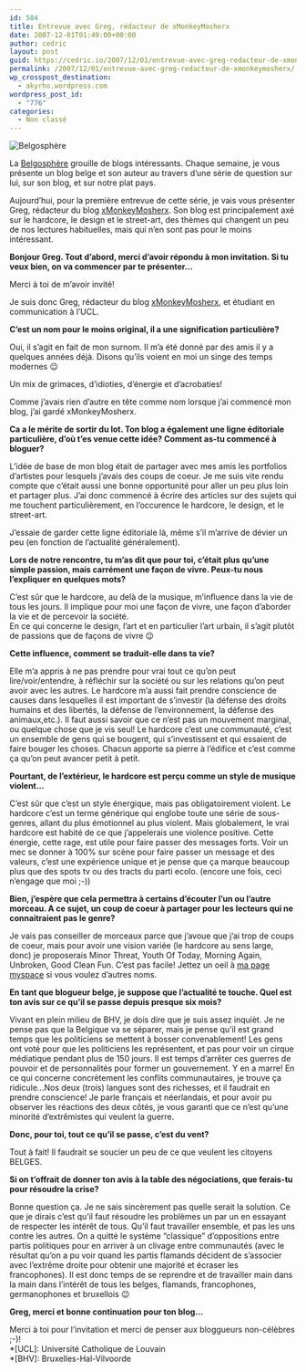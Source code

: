 ```yaml
---
id: 584
title: Entrevue avec Greg, rédacteur de xMonkeyMosherx
date: 2007-12-01T01:49:00+00:00
author: cedric
layout: post
guid: https://cedric.io/2007/12/01/entrevue-avec-greg-redacteur-de-xmonkeymosherx.html
permalink: /2007/12/01/entrevue-avec-greg-redacteur-de-xmonkeymosherx/
wp_crosspost_destination:
  - akyrho.wordpress.com
wordpress_post_id:
  - "776"
categories:
  - Non classé
---
```

![Belgosphère](/images/2007/11/belgosphere.jpg)

La [Belgosphère](http://www.parenthese.be/tag/Belgosph%C3%A8re/) grouille de blogs intéressants. Chaque semaine, je vous présente un blog belge et son auteur au travers d’une série de question sur lui, sur son blog, et sur notre plat pays.

Aujourd’hui, pour la première entrevue de cette série, je vais vous présenter Greg, rédacteur du blog [xMonkeyMosherx](http://blog.disobedience.be/). Son blog est principalement axé sur le hardcore, le design et le street-art, des thèmes qui changent un peu de nos lectures habituelles, mais qui n’en sont pas pour le moins intéressant. <!-- more -->

**Bonjour Greg. Tout d’abord, merci d’avoir répondu à mon invitation. Si tu veux bien, on va commencer par te présenter…**

Merci à toi de m’avoir invité!

Je suis donc Greg, rédacteur du blog [xMonkeyMosherx](http://blog.disobedience.be/), et étudiant en communication à l’UCL.

**C’est un nom pour le moins original, il a une signification particulière?**

Oui, il s’agit en fait de mon surnom. Il m’a été donné par des amis il y a quelques années déjà. Disons qu’ils voient en moi un singe des temps modernes 😉

Un mix de grimaces, d’idioties, d’énergie et d’acrobaties!

Comme j’avais rien d’autre en tête comme nom lorsque j’ai commencé mon blog, j’ai gardé xMonkeyMosherx.

**Ca a le mérite de sortir du lot. Ton blog a également une ligne éditoriale particulière, d’où t’es venue cette idée? Comment as-tu commencé à bloguer?**

L’idée de base de mon blog était de partager avec mes amis les portfolios d’artistes pour lesquels j’avais des coups de coeur. Je me suis vite rendu compte que c’était aussi une bonne opportunité pour aller un peu plus loin et partager plus. J’ai donc commencé à écrire des articles sur des sujets qui me touchent particulièrement, en l’occurence le hardcore, le design, et le street-art.

J’essaie de garder cette ligne éditoriale là, même s’il m’arrive de dévier un peu (en fonction de l’actualité généralement).

**Lors de notre rencontre, tu m’as dit que pour toi, c’était plus qu’une simple passion, mais carrément une façon de vivre. Peux-tu nous l’expliquer en quelques mots?**

C’est sûr que le hardcore, au delà de la musique, m’influence dans la vie de tous les jours. Il implique pour moi une façon de vivre, une façon d’aborder la vie et de percevoir la société.  
En ce qui concerne le design, l’art et en particulier l’art urbain, il s’agit plutôt de passions que de façons de vivre 😉

**Cette influence, comment se traduit-elle dans ta vie?**

Elle m’a appris à ne pas prendre pour vrai tout ce qu’on peut lire/voir/entendre, à réfléchir sur la société ou sur les relations qu’on peut avoir avec les autres. Le hardcore m’a aussi fait prendre conscience de causes dans lesquelles il est important de s’investir (la défense des droits humains et des libertés, la défense de l’environnement, la défense des animaux,etc.). Il faut aussi savoir que ce n’est pas un mouvement marginal, ou quelque chose que je vis seul! Le hardcore c’est une communauté, c’est un ensemble de gens qui se bougent, qui s’investissent et qui essaient de faire bouger les choses. Chacun apporte sa pierre à l’édifice et c’est comme ça qu’on peut avancer petit à petit.

**Pourtant, de l’extérieur, le hardcore est perçu comme un style de musique violent…**

C’est sûr que c’est un style énergique, mais pas obligatoirement violent. Le hardcore c’est un terme générique qui englobe toute une série de sous-genres, allant du plus émotionnel au plus violent. Mais globalement, le vrai hardcore est habité de ce que j’appelerais une violence positive. Cette énergie, cette rage, est utile pour faire passer des messages forts. Voir un mec se donner à 100% sur scène pour faire passer un message et des valeurs, c’est une expérience unique et je pense que ça marque beaucoup plus que des spots tv ou des tracts du parti ecolo. (encore une fois, ceci n’engage que moi ;-))

**Bien, j’espère que cela permettra à certains d’écouter l’un ou l’autre morceau. A ce sujet, un coup de coeur à partager pour les lecteurs qui ne connaitraient pas le genre?**

Je vais pas conseiller de morceaux parce que j’avoue que j’ai trop de coups de coeur, mais pour avoir une vision variée (le hardcore au sens large, donc) je proposerais Minor Threat, Youth Of Today, Morning Again, Unbroken, Good Clean Fun. C’est pas facile! Jettez un oeil à [ma page myspace](http://www.myspace.com/monkeymosher) si vous voulez d’autres noms.

**En tant que blogueur belge, je suppose que l’actualité te touche. Quel est ton avis sur ce qu’il se passe depuis presque six mois?**

Vivant en plein milieu de BHV, je dois dire que je suis assez inquièt. Je ne pense pas que la Belgique va se séparer, mais je pense qu’il est grand temps que les politiciens se mettent à bosser convenablement! Les gens ont voté pour que les politiciens les représentent, et pas pour voir un cirque médiatique pendant plus de 150 jours. Il est temps d’arrêter ces guerres de pouvoir et de personnalités pour former un gouvernement. Y en a marre! En ce qui concerne concrètement les conflits communautaires, je trouve ça ridicule…Nos deux (trois) langues sont des richesses, et il faudrait en prendre conscience! Je parle français et néerlandais, et pour avoir pu observer les réactions des deux côtés, je vous garanti que ce n’est qu’une minorité d’extrêmistes qui veulent la guerre.

**Donc, pour toi, tout ce qu’il se passe, c’est du vent?**

Tout à fait! Il faudrait se soucier un peu de ce que veulent les citoyens BELGES.

**Si on t’offrait de donner ton avis à la table des négociations, que ferais-tu pour résoudre la crise?**

Bonne question ça. Je ne sais sincèrement pas quelle serait la solution. Ce que je dirais c’est qu’il faut résoudre les problèmes un par un en essayant de respecter les intérêt de tous. Qu’il faut travailler ensemble, et pas les uns contre les autres. On a quitté le système “classique” d’oppositions entre partis politiques pour en arriver à un clivage entre communautés (avec le résultat qu’on a pu voir quand les partis flamands décident de s’associer avec l’extrême droite pour obtenir une majorité et écraser les francophones). Il est donc temps de se reprendre et de travailler main dans la main dans l’intérêt de tous les belges, flamands, francophones, germanophones et bruxellois 😉

**Greg, merci et bonne continuation pour ton blog…**

Merci à toi pour l’invitation et merci de penser aux bloggueurs non-célèbres ;-)!  
*[UCL]: Université Catholique de Louvain  
*[BHV]: Bruxelles-Hal-Vilvoorde